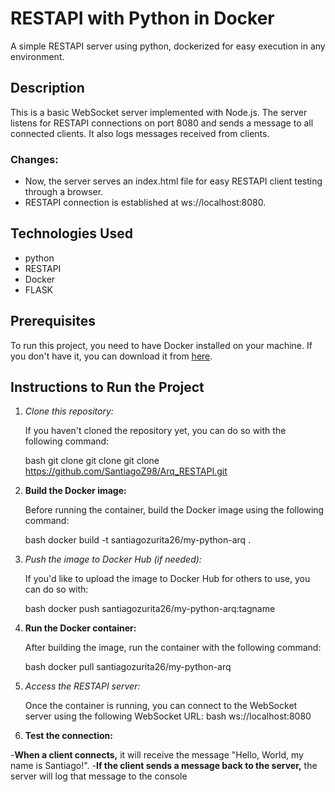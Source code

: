 # RESTAPI with Python in Docker

A simple RESTAPI server using python, dockerized for easy execution in any environment.

## Description

This is a basic WebSocket server implemented with Node.js. The server listens for RESTAPI connections on port 8080 and sends a message to all connected clients. It also logs messages received from clients.

### Changes:
- Now, the server serves an index.html file for easy RESTAPI client testing through a browser.
- RESTAPI connection is established at ws://localhost:8080.

## Technologies Used

- python
- RESTAPI
- Docker
- FLASK

## Prerequisites

To run this project, you need to have Docker installed on your machine. If you don't have it, you can download it from [here](https://www.docker.com/products/docker-desktop).

## Instructions to Run the Project

1. *Clone this repository:*

   If you haven't cloned the repository yet, you can do so with the following command:

   bash
   git clone git clone git clone https://github.com/SantiagoZ98/Arq_RESTAPI.git

2. **Build the Docker image:**

   Before running the container, build the Docker image using the following command:

   bash
   docker build -t santiagozurita26/my-python-arq .

3. *Push the image to Docker Hub (if needed):*

   If you'd like to upload the image to Docker Hub for others to use, you can do so with:

   bash
   docker push santiagozurita26/my-python-arq:tagname

4. **Run the Docker container:**

   After building the image, run the container with the following command:

   bash
   docker pull santiagozurita26/my-python-arq

5. *Access the RESTAPI server:*

   Once the container is running, you can connect to the WebSocket server using the following WebSocket URL:
   bash
   ws://localhost:8080
   

6. **Test the connection:**

-**When a client connects,** it will receive the message "Hello, World, my name is Santiago!".
-**If the client sends a message back to the server,** the server will log that message to the console

